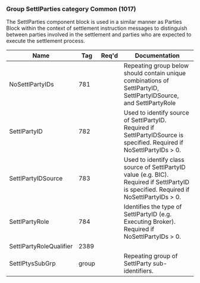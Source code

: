### Group SettlParties category Common (1017)

The SettlParties component block is used in a similar manner as Parties Block within the context of settlement instruction messages to distinguish between parties involved in the settlement and parties who are expected to execute the settlement process.

| Name                    | Tag   | Req'd | Documentation                                                                                                                           |
|-------------------------|-------|----------|-------------------------------------------------------------------------------------------------------------------------------|
| NoSettlPartyIDs         | 781   |       | Repeating group below should contain unique combinations of SettlPartyID, SettlPartyIDSource, and SettlPartyRole                        |
| SettlPartyID            | 782   |       | Used to identify source of SettlPartyID. Required if SettlPartyIDSource is specified. Required if NoSettlPartyIDs > 0.                  |
| SettlPartyIDSource      | 783   |       | Used to identify class source of SettlPartyID value (e.g. BIC). Required if SettlPartyID is specified. Required if NoSettlPartyIDs > 0. |
| SettlPartyRole          | 784   |       | Identifies the type of SettlPartyID (e.g. Executing Broker). Required if NoSettlPartyIDs > 0.                                           |
| SettlPartyRoleQualifier | 2389  |       |                                                                                                                                |
| SettlPtysSubGrp         | group |       | Repeating group of SettlParty sub-identifiers.                                                                                          |

